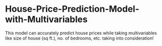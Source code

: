# House-Price-Prediction-Model-with-Multivariables
This model can accurately predict house prices while taking multivariables like size of house (sq ft.), no. of bedrooms, etc. taking into consideration!
